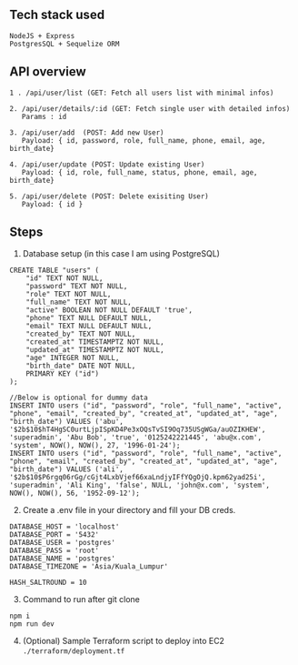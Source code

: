 ## Tech stack used
```
NodeJS + Express
PostgresSQL + Sequelize ORM
```

## API overview 
```
1 . /api/user/list (GET: Fetch all users list with minimal infos)

2. /api/user/details/:id (GET: Fetch single user with detailed infos)
   Params : id

3. /api/user/add  (POST: Add new User)
   Payload: { id, password, role, full_name, phone, email, age, birth_date}

4. /api/user/update (POST: Update existing User)
   Payload: { id, role, full_name, status, phone, email, age, birth_date}

5. /api/user/delete (POST: Delete exisiting User)
   Payload: { id }
```

## Steps
1. Database setup (in this case I am using PostgreSQL)
```
CREATE TABLE "users" (
	"id" TEXT NOT NULL,
	"password" TEXT NOT NULL,
	"role" TEXT NOT NULL,
	"full_name" TEXT NOT NULL,
	"active" BOOLEAN NOT NULL DEFAULT 'true',
	"phone" TEXT NULL DEFAULT NULL,
	"email" TEXT NULL DEFAULT NULL,
	"created_by" TEXT NOT NULL,
	"created_at" TIMESTAMPTZ NOT NULL,
	"updated_at" TIMESTAMPTZ NOT NULL,
	"age" INTEGER NOT NULL,
	"birth_date" DATE NOT NULL,
	PRIMARY KEY ("id")
);

//Below is optional for dummy data
INSERT INTO users ("id", "password", "role", "full_name", "active", "phone", "email", "created_by", "created_at", "updated_at", "age", "birth_date") VALUES ('abu', '$2b$10$hT4HgSC0urtLjpISpKD4Pe3xOQsTvSI9Oq735USgWGa/auOZIKHEW', 'superadmin', 'Abu Bob', 'true', '0125242221445', 'abu@x.com', 'system', NOW(), NOW(), 27, '1996-01-24');
INSERT INTO users ("id", "password", "role", "full_name", "active", "phone", "email", "created_by", "created_at", "updated_at", "age", "birth_date") VALUES ('ali', '$2b$10$P6rgq06rGg/cGjt4LxbVjef66xaLndjyIFfYQgOjQ.kpm62yad25i', 'superadmin', 'Ali King', 'false', NULL, 'john@x.com', 'system', NOW(), NOW(), 56, '1952-09-12');
```

2. Create a .env file in your directory and fill your DB creds.
```
DATABASE_HOST = 'localhost'
DATABASE_PORT = '5432'
DATABASE_USER = 'postgres'
DATABASE_PASS = 'root'
DATABASE_NAME = 'postgres'
DATABASE_TIMEZONE = 'Asia/Kuala_Lumpur'

HASH_SALTROUND = 10
```

3. Command to run after git clone
```
npm i
npm run dev
```

4. (Optional) Sample Terraform script  to deploy into EC2 `./terraform/deployment.tf`
  
